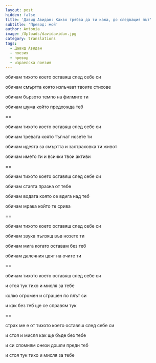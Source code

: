 ```yaml
---
layout: post
hidden: false
title: 'Давид Авидан: Какво трябва да ти кажа, до следващия път'
subtitle: 'Превод: мой'
author: Antonia
image: /Uploads/davidavidan.jpg
category: translations
tags:
  - Давид Авидан
  - поезия
  - превод
  - израелска поезия
---
```

обичам тихото което оставяш след себе си

обичам смъртта която излъчват твоите стихове

обичам бързото темпо на филмите ти

обичам шума който предхожда теб

\==

обичам тихото което оставяш след себе си

обичам тревата която тъпчат нозете ти

обичам идеята за смъртта и застраховка ти живот

обичам името ти и всички твои активи

\== 

обичам тихото което оставяш след себе си

обичам стаята празна от тебе

обичам водата която се вдига над теб

обичам мрака който те срива

\==

обичам тихото което оставяш след себе си

обичам звука пълзящ във нозете ти

обичам мига когато оставам без теб

обичам далечния цвят на очите ти

\==

обичам тихото което оставяш след себе си

и стоя тук тихо и мисля за тебе

колко огромен и страшен по плът си

и как без теб ще се справям тук

\==

страх ме е от тихото което оставяш след себе си

и стоя и мисля как ще бъде без тебе

и си спомням онези дошли преди теб

и стоя тук тихо и мисля за тебе
